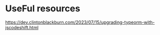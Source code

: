 # UseFul resources
https://dev.clintonblackburn.com/2023/07/15/upgrading-typeorm-with-jscodeshift.html